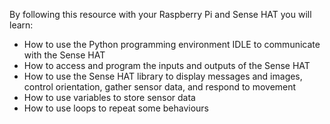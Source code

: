 By following this resource with your Raspberry Pi and Sense HAT you will learn:

- How to use the Python programming environment IDLE to communicate with the Sense HAT
- How to access and program the inputs and outputs of the Sense HAT
- How to use the Sense HAT library to display messages and images, control orientation, gather sensor data, and respond to movement
- How to use variables to store sensor data
- How to use loops to repeat some behaviours
